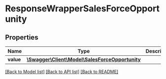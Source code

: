 # ResponseWrapperSalesForceOpportunity

## Properties
Name | Type | Description | Notes
------------ | ------------- | ------------- | -------------
**value** | [**\Swagger\Client\Model\SalesForceOpportunity**](SalesForceOpportunity.md) |  | [optional] 

[[Back to Model list]](../../README.md#documentation-for-models) [[Back to API list]](../../README.md#documentation-for-api-endpoints) [[Back to README]](../../README.md)

